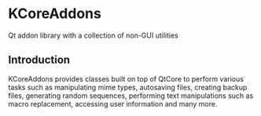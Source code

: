 # KCoreAddons

Qt addon library with a collection of non-GUI utilities

## Introduction

KCoreAddons provides classes built on top of QtCore to perform various tasks
such as manipulating mime types, autosaving files, creating backup files,
generating random sequences, performing text manipulations such as macro
replacement, accessing user information and many more.

